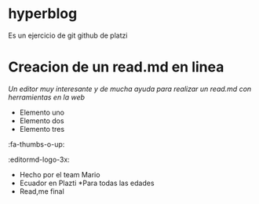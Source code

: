 # hyperblog
Es un ejercicio de git github de platzi
# Creacion de un read.md en linea
*Un editor muy interesante y de mucha ayuda para realizar un read.md con herramientas en la web*
- Elemento uno
- Elemento dos
- Elemento tres

:fa-thumbs-o-up:

:editormd-logo-3x:

* Hecho por el team  Mario
* Ecuador en Plazti
*Para todas las edades
* Read,me final
